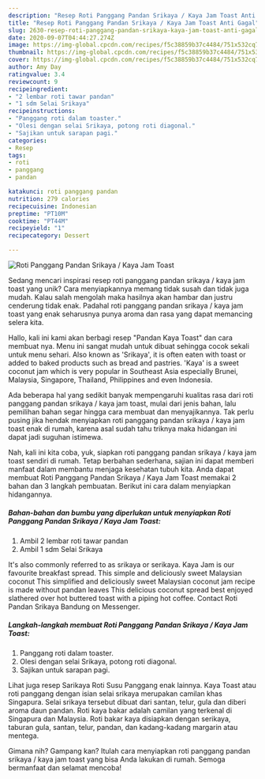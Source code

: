 ```yaml
---
description: "Resep Roti Panggang Pandan Srikaya / Kaya Jam Toast Anti Gagal"
title: "Resep Roti Panggang Pandan Srikaya / Kaya Jam Toast Anti Gagal"
slug: 2630-resep-roti-panggang-pandan-srikaya-kaya-jam-toast-anti-gagal
date: 2020-09-07T04:44:27.274Z
image: https://img-global.cpcdn.com/recipes/f5c38859b37c4484/751x532cq70/roti-panggang-pandan-srikaya-kaya-jam-toast-foto-resep-utama.jpg
thumbnail: https://img-global.cpcdn.com/recipes/f5c38859b37c4484/751x532cq70/roti-panggang-pandan-srikaya-kaya-jam-toast-foto-resep-utama.jpg
cover: https://img-global.cpcdn.com/recipes/f5c38859b37c4484/751x532cq70/roti-panggang-pandan-srikaya-kaya-jam-toast-foto-resep-utama.jpg
author: Amy Day
ratingvalue: 3.4
reviewcount: 9
recipeingredient:
- "2 lembar roti tawar pandan"
- "1 sdm Selai Srikaya"
recipeinstructions:
- "Panggang roti dalam toaster."
- "Olesi dengan selai Srikaya, potong roti diagonal."
- "Sajikan untuk sarapan pagi."
categories:
- Resep
tags:
- roti
- panggang
- pandan

katakunci: roti panggang pandan 
nutrition: 279 calories
recipecuisine: Indonesian
preptime: "PT10M"
cooktime: "PT44M"
recipeyield: "1"
recipecategory: Dessert

---
```



![Roti Panggang Pandan Srikaya / Kaya Jam Toast](https://img-global.cpcdn.com/recipes/f5c38859b37c4484/751x532cq70/roti-panggang-pandan-srikaya-kaya-jam-toast-foto-resep-utama.jpg)

Sedang mencari inspirasi resep roti panggang pandan srikaya / kaya jam toast yang unik? Cara menyiapkannya memang tidak susah dan tidak juga mudah. Kalau salah mengolah maka hasilnya akan hambar dan justru cenderung tidak enak. Padahal roti panggang pandan srikaya / kaya jam toast yang enak seharusnya punya aroma dan rasa yang dapat memancing selera kita.

Hallo, kali ini kami akan berbagi resep &#34;Pandan Kaya Toast&#34; dan cara membuat nya. Menu ini sangat mudah untuk dibuat sehingga cocok sekali untuk menu sehari. Also known as &#39;Srikaya&#39;, it is often eaten with toast or added to baked products such as bread and pastries. &#39;Kaya&#39; is a sweet coconut jam which is very popular in Southeast Asia especially Brunei, Malaysia, Singapore, Thailand, Philippines and even Indonesia.

Ada beberapa hal yang sedikit banyak mempengaruhi kualitas rasa dari roti panggang pandan srikaya / kaya jam toast, mulai dari jenis bahan, lalu pemilihan bahan segar hingga cara membuat dan menyajikannya. Tak perlu pusing jika hendak menyiapkan roti panggang pandan srikaya / kaya jam toast enak di rumah, karena asal sudah tahu triknya maka hidangan ini dapat jadi suguhan istimewa.


Nah, kali ini kita coba, yuk, siapkan roti panggang pandan srikaya / kaya jam toast sendiri di rumah. Tetap berbahan sederhana, sajian ini dapat memberi manfaat dalam membantu menjaga kesehatan tubuh kita. Anda dapat membuat Roti Panggang Pandan Srikaya / Kaya Jam Toast memakai 2 bahan dan 3 langkah pembuatan. Berikut ini cara dalam menyiapkan hidangannya.

<!--inarticleads1-->

##### Bahan-bahan dan bumbu yang diperlukan untuk menyiapkan Roti Panggang Pandan Srikaya / Kaya Jam Toast:

1. Ambil 2 lembar roti tawar pandan
1. Ambil 1 sdm Selai Srikaya


It&#39;s also commonly referred to as srikaya or serikaya. Kaya Jam is our favourite breakfast spread. This simple and deliciously sweet Malaysian coconut This simplified and deliciously sweet Malaysian coconut jam recipe is made without pandan leaves This delicious coconut spread best enjoyed slathered over hot buttered toast with a piping hot coffee. Contact Roti Pandan Srikaya Bandung on Messenger. 

<!--inarticleads2-->

##### Langkah-langkah membuat Roti Panggang Pandan Srikaya / Kaya Jam Toast:

1. Panggang roti dalam toaster.
1. Olesi dengan selai Srikaya, potong roti diagonal.
1. Sajikan untuk sarapan pagi.


Lihat juga resep Sarikaya Roti Susu Panggang enak lainnya. Kaya Toast atau roti panggang dengan isian selai srikaya merupakan camilan khas Singapura. Selai srikaya tersebut dibuat dari santan, telur, gula dan diberi aroma daun pandan. Roti kaya bakar adalah camilan yang terkenal di Singapura dan Malaysia. Roti bakar kaya disiapkan dengan serikaya, taburan gula, santan, telur, pandan, dan kadang-kadang margarin atau mentega. 

Gimana nih? Gampang kan? Itulah cara menyiapkan roti panggang pandan srikaya / kaya jam toast yang bisa Anda lakukan di rumah. Semoga bermanfaat dan selamat mencoba!
